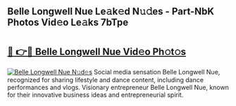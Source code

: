 ## Belle Longwell Nue Le𝚊k𝚎d N𝚞𝚍es - Part-NbK Photos Vid𝚎o Le𝚊ks 7bTpe

# <h2><a href="http://fb2f5tn.evod.top/?m=Belle+Longwell+Nue">🔗 👉🔴 Belle Longwell Nue Vid𝚎o Ph𝚘t𝚘s</a></h2>

[![Belle Longwell Nue N𝚞d𝚎s](https://i.imgur.com/8V9OHl7.gif)](http://fb2f5tn.evod.top/?m=Belle+Longwell+Nue)
Social media sensation Belle Longwell Nue, recognized for sharing lifestyle and dance content, including dance performances and vlogs. Visionary entrepreneur Belle Longwell Nue, known for their innovative business ideas and entrepreneurial spirit. 
